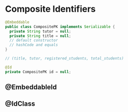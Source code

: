 # Composite Identifiers

```java
@Embeddable
public class CompositePK implements Serializable {
  private String tutor = null;
  private String title = null;
  // default constructor
  // hashCode and equals
}

// (title, tutor, registered_students, total_students)

@Id
private CompositePK id = null;
```

## @EmbeddableId

## @IdClass
